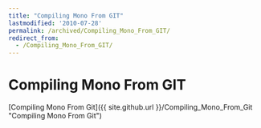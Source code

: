 ```yaml
---
title: "Compiling Mono From GIT"
lastmodified: '2010-07-28'
permalink: /archived/Compiling_Mono_From_GIT/
redirect_from:
  - /Compiling_Mono_From_GIT/
---
```


Compiling Mono From GIT
=======================

[Compiling Mono From Git]({{ site.github.url }}/Compiling_Mono_From_Git "Compiling Mono From Git")

